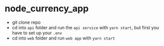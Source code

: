 # node_currency_app

- git clone repo
- cd into `api` folder and run the `api service` with  `yarn start`, but first you have to set up your `.env`
- cd into `web` folder and run `web app` with `yarn start`
